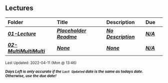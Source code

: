 ## Lectures

| Folder | Title | Description | Due |  |
|:------|:------|:------|:------|:-----:|
| ***<a href="https://github.com/rugbyprof/5143-Operating-Systems/tree/master/Lectures/01-Lecture">01-Lecture</a>*** | ***<a href="https://github.com/rugbyprof/5143-Operating-Systems/tree/master/Lectures/01-Lecture"> Placeholder Readme </a>*** | ***<a href="https://github.com/rugbyprof/5143-Operating-Systems/tree/master/Lectures/01-Lecture"> No Description</a>*** | ***<a href="https://github.com/rugbyprof/5143-Operating-Systems/tree/master/Lectures/01-Lecture">N/A</a>*** |  |
| ***<a href="https://github.com/rugbyprof/5143-Operating-Systems/tree/master/Lectures/02-MultiMultiMulti">02-MultiMultiMulti</a>*** | ***<a href="https://github.com/rugbyprof/5143-Operating-Systems/tree/master/Lectures/02-MultiMultiMulti">None</a>*** | ***<a href="https://github.com/rugbyprof/5143-Operating-Systems/tree/master/Lectures/02-MultiMultiMulti">None</a>*** | ***<a href="https://github.com/rugbyprof/5143-Operating-Systems/tree/master/Lectures/02-MultiMultiMulti">N/A</a>*** |  |

<sup>Last Updated: 2022-04-11 (Mon @ 13:46)</sup> 

<sup>***Days Left is only accurate if the `Last Updated` date is the same as todays date. Otherwise, use the due date!***</sup> 